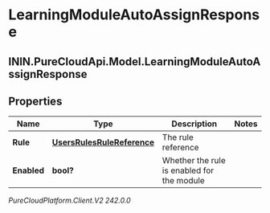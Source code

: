 # LearningModuleAutoAssignResponse

## ININ.PureCloudApi.Model.LearningModuleAutoAssignResponse

## Properties

|Name | Type | Description | Notes|
|------------ | ------------- | ------------- | -------------|
| **Rule** | [**UsersRulesRuleReference**](UsersRulesRuleReference) | The rule reference | |
| **Enabled** | **bool?** | Whether the rule is enabled for the module | |



_PureCloudPlatform.Client.V2 242.0.0_
